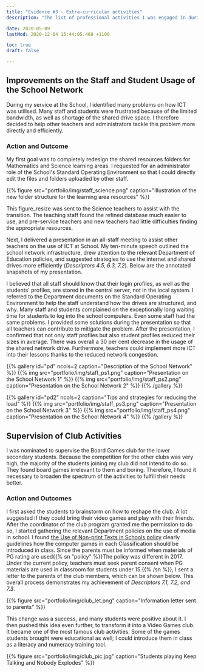 ```yaml
---
title: "Evidence #3 - Extra-curricular activities"
description: "The list of professional activities I was engaged in during my service."

date: 2020-05-09
lastMod: 2020-12-04 15:44:05.468 +1100

toc: true
draft: false

---
```


## Improvements on the Staff and Student Usage of the School Network

During my service at the School, I identified many problems on how ICT was utilised. Many staff and students were frustrated because of the limited bandwidth, as well as shortage of the shared drive space. I therefore decided to help other teachers and administrators tackle this problem more directly and efficiently.

### Action and Outcome

My first goal was to completely redesign the shared resources folders for Mathematics and Science learning areas. I requested for an administrator role of the School's Standard Operating Environment so that I could directly edit the files and folders uploaded by other staff.

{{% figure src="portfolio/img/staff_science.png" caption="Illustration of the new folder structure for the learning area resources" %}}

This figure_resize was sent to the Science teachers to assist with the transition. The teaching staff found the refined database much easier to use, and pre-service teachers and new teachers had little difficulties finding the appropriate resources.

Next, I delivered a presentation in an all-staff meeting to assist other teachers on the use of ICT at School. My ten-minute speech outlined the school network infrastructure, drew attention to the relevant Department of Education policies, and suggested strategies to use the internet and shared drives more efficiently (*Descriptors 4.5, 6.3, 7.2*). Below are the annotated snapshots of my presentation.

I believed that all staff should know that their login profiles, as well as the students' profiles, are stored in the central server, not in the local system. I referred to the Department documents on the Standard Operating Environment to help the staff understand how the drives are structured, and why. Many staff and students complained on the exceptionally long waiting time for students to log into the school computers. Even some staff had the same problems. I provided some solutions during the presentation so that all teachers can contribute to mitigate the problem. After the presentation, I confirmed that not only staff profiles but also student profiles reduced their sizes in average. There was overall a 30 per cent decrease in the usage of the shared network drive. Furthermore, teachers could implement more ICT into their lessons thanks to the reduced network congestion.

{{% gallery id="pd" ncols=2 caption="Description of the School Network" %}}
  {{% img src="portfolio/img/staff_ps1.png" caption="Presentation on the School Network 1" %}}
  {{% img src="portfolio/img/staff_ps2.png" caption="Presentation on the School Network 2" %}}
{{% /gallery %}}

{{% gallery id="pd2" ncols=2 caption="Tips and strategies for reducing the load" %}}
  {{% img src="portfolio/img/staff_ps3.png" caption="Presentation on the School Network 3" %}}
  {{% img src="portfolio/img/staff_ps4.png" caption="Presentation on the School Network 4" %}}
{{% /gallery %}}

## Supervision of Club Activities

I was nominated to supervise the Board Games club for the lower secondary students. Because the competition for the other clubs was very high, the majority of the students joining my club did not intend to do so. They found board games irrelevant to them and boring. Therefore, I found it necessary to broaden the spectrum of the activities to fulfill their needs better.

### Action and Outcomes

I first asked the students to brainstorm on how to reshape the club. A lot suggested if they could bring their video games and play with their friends. After the coordinator of the club program granted me the permission to do so, I started gathering the relevant Department policies on the use of media in school. I found [the Use of Non-print Texts in Schools policy](http://det.wa.edu.au/policies/detcms/policy-planning-and-accountability/policies-framework/guidelines/use-of-texts-in-educational-settings.en) clearly guidelines how the computer games in each Classification should be introduced in class. Since the parents must be informed when materials of PG rating are used{{% sn "policy" %}}The policy was different in 2017. Under the current policy, teachers must seek parent consent when PG materials are used in classroom for students under 15.{{% /sn %}}, I sent a letter to the parents of the club members, which can be shown below. This overall process demonstrates my achievement of *Descriptors 7.1, 7.2, and 7.3*.

{{% figure src="portfolio/img/club_let.png" caption="Information letter sent to parents" %}}

This change was a success, and many students were positive about it. I then pushed this idea even further, to transform it into a Video Games club. It became one of the most famous club activities. Some of the games students brought were educational as well; I could introduce them in class as a literacy and numeracy training tool.

{{% figure src="portfolio/img/club_pic.jpg" caption="Students playing Keep Talking and Nobody Explodes" %}}